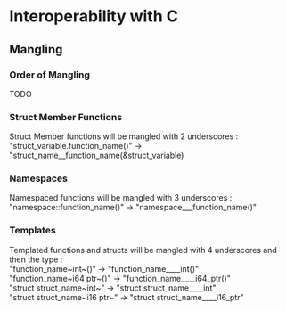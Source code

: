 # Interoperability with C

## Mangling

### Order of Mangling

TODO

### Struct Member Functions

Struct Member functions will be mangled with 2 underscores :  
"struct_variable.function_name()" -> "struct_name__function_name(&struct_variable)

### Namespaces

Namespaced functions will be mangled with 3 underscores :  
"namespace::function_name()" -> "namespace___function_name()"

### Templates

Templated functions and structs will be mangled with 4 underscores and then the type :  
"function_name\~int\~()" -> "function_name____int()"  
"function_name\~i64 ptr\~()" -> "function_name____i64_ptr()"  
"struct struct_name\~int\~" -> "struct struct_name____int"  
"struct struct_name\~i16 ptr\~" -> "struct struct_name____i16_ptr"  
